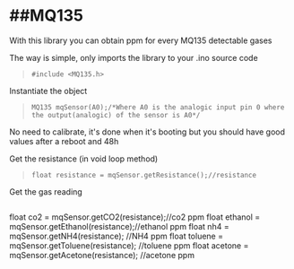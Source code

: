 ##MQ135
=====

With this library you can obtain ppm for every MQ135 detectable gases

The way is simple, only imports the library to your .ino source code
> ```#include <MQ135.h>```

Instantiate the object 
>```MQ135 mqSensor(A0);/*Where A0 is the analogic input pin 0 where the output(analogic) of the sensor is A0*/```

No need to calibrate, it's done when it's booting but you should have good values after a reboot and 48h

Get the resistance (in void loop method)

> ```float resistance = mqSensor.getResistance();//resistance```

Get the gas reading
> ```float co = mqSensor.getCO(resistance);//co ppm
  float co2 = mqSensor.getCO2(resistance);//co2 ppm
  float ethanol = mqSensor.getEthanol(resistance);//ethanol ppm
  float nh4 = mqSensor.getNH4(resistance); //NH4 ppm
  float toluene = mqSensor.getToluene(resistance); //toluene ppm
  float acetone = mqSensor.getAcetone(resistance); //acetone ppm
  ```


